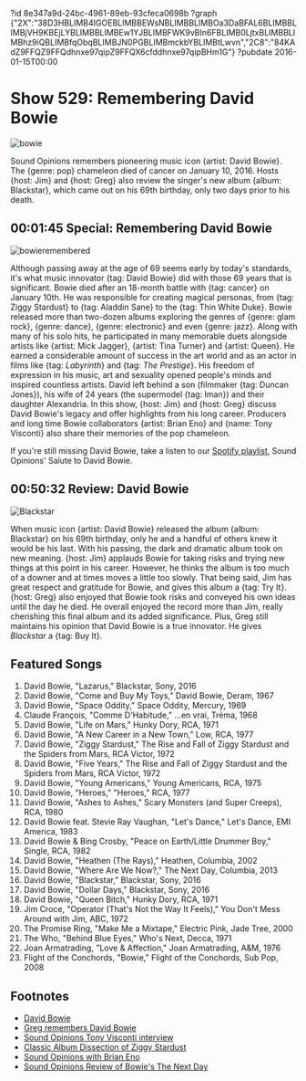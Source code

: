?id 8e347a9d-24bc-4961-89eb-93cfeca0698b
?graph {"2X":"38D3HBLIMB4IGOEBLIMBBEWsNBLIMBBLIMBOa3DaBFAL6BLIMBBLIMBjVH9KBEjLYBLIMBBLIMBEw1YJBLIMBFWK9vBIn6FBLIMB0LjtxBLIMBBLIMBhz9iQBLIMBfqObqBLIMBJN0PGBLIMBmckbYBLIMBtLwvn","2C8":"84KAdZ9FFQZ9FFQdhnxe97qipZ9FFQX6cfddhnxe97qipBHm1G"}
?pubdate 2016-01-15T00:00

# Show 529: Remembering David Bowie

![bowie](https://static.soundopinions.org/images/2016/davidbowienew.jpg)

Sound Opinions remembers pioneering music icon {artist: David Bowie}. The {genre: pop} chameleon died of cancer on January 10, 2016. Hosts {host: Jim} and {host: Greg} also review the singer's new album {album: Blackstar}, which came out on his 69th birthday, only two days prior to his death. 


## 00:01:45 Special: Remembering David Bowie
![bowieremembered](https://static.soundopinions.org/assets/529/2X0.jpg)

Although passing away at the age of 69 seems early by today's standards, it's what music innovator {tag: David Bowie} did with those 69 years that is significant. Bowie died after an 18-month battle with {tag: cancer} on January 10th. He was responsible for creating magical personas, from {tag: Ziggy Stardust} to {tag: Aladdin Sane} to the {tag: Thin White Duke}. Bowie released more than two-dozen albums exploring the genres of {genre: glam rock}, {genre: dance}, {genre: electronic} and even {genre: jazz}. Along with many of his solo hits, he participated in many memorable duets alongside artists like {artist: Mick Jagger}, {artist: Tina Turner} and {artist: Queen}. He earned a considerable amount of success in the art world and as an actor in films like {tag: *Labyrinth*} and {tag: *The Prestige*}. His freedom of expression in his music, art and sexuality opened people's minds and inspired countless artists. David left behind a son (filmmaker {tag: Duncan Jones}), his wife of 24 years (the supermodel {tag: Iman}) and their daughter Alexandria. In this show, {host: Jim} and {host: Greg} discuss David Bowie's legacy and offer highlights from his long career. Producers and long time Bowie collaborators {artist: Brian Eno} and {name: Tony Visconti} also share their memories of the pop chameleon.

If you're still missing David Bowie, take a listen to our [Spotify playlist](https://open.spotify.com/user/soundopinions/playlist/4XvLDGoIUnOYMiCRbO3tZJ), Sound Opinions' Salute to David Bowie. 


## 00:50:32 Review: David Bowie
![Blackstar](https://static.soundopinions.org/assets/529/2C80.jpg)

When music icon {artist: David Bowie} released the album {album: Blackstar} on his 69th birthday, only he and a handful of others knew it would be his last. With his passing, the dark and dramatic album took on new meaning. {host: Jim} applauds Bowie for taking risks and trying new things at this point in his career. However, he thinks the album is too much of a downer and at times moves a little too slowly. That being said, Jim has great respect and gratitude for Bowie, and gives this album a {tag: Try It}. {host: Greg} also enjoyed that Bowie took risks and conveyed his own ideas until the day he died. He overall enjoyed the record more than Jim, really cherishing this final album and its added significance. Plus, Greg still maintains his opinion that David Bowie is a true innovator. He gives *Blackstar* a {tag: Buy It}.


## Featured Songs

1. David Bowie, "Lazarus," Blackstar, Sony, 2016 
1. David Bowie, "Come and Buy My Toys," David Bowie, Deram, 1967 
1. David Bowie, "Space Oddity," Space Oddity, Mercury, 1969 
1. Claude François, "Comme D'Habitude," …en vrai, Tréma, 1968 
1. David Bowie, "Life on Mars," Hunky Dory, RCA, 1971 
1. David Bowie, "A New Career in a New Town," Low, RCA, 1977 
1. David Bowie, "Ziggy Stardust," The Rise and Fall of Ziggy Stardust and the Spiders from Mars, RCA Victor, 1972 
1. David Bowie, "Five Years," The Rise and Fall of Ziggy Stardust and the Spiders from Mars, RCA Victor, 1972
1. David Bowie, "Young Americans," Young Americans, RCA, 1975 
1. David Bowie, "Heroes," "Heroes," RCA, 1977
1. David Bowie, "Ashes to Ashes," Scary Monsters (and Super Creeps), RCA, 1980 
1. David Bowie feat. Stevie Ray Vaughan, "Let's Dance," Let's Dance, EMI America, 1983 
1. David Bowie & Bing Crosby, "Peace on Earth/Little Drummer Boy," Single, RCA, 1982 
1. David Bowie, "Heathen (The Rays)," Heathen, Columbia, 2002 
1. David Bowie, "Where Are We Now?," The Next Day, Columbia, 2013 
1. David Bowie, "Blackstar," Blackstar, Sony, 2016 
1. David Bowie, "Dollar Days," Blackstar, Sony, 2016 
1. David Bowie, "Queen Bitch," Hunky Dory, RCA, 1971 
1. Jim Croce, "Operator (That's Not the Way It Feels)," You Don't Mess Around with Jim, ABC, 1972 
1. The Promise Ring, "Make Me a Mixtape," Electric Pink, Jade Tree, 2000 
1. The Who, "Behind Blue Eyes," Who's Next, Decca, 1971 
1. Joan Armatrading, "Love & Affection," Joan Armatrading, A&M, 1976 
1. Flight of the Conchords, "Bowie," Flight of the Conchords, Sub Pop, 2008 


## Footnotes
- [David Bowie](http://www.davidbowie.com/)
- [Greg remembers David Bowie](http://www.chicagotribune.com/entertainment/ct-david-bowie-dies-20160110-story.html)
- [Sound Opinions Tony Visconti interview](/show/143/)
- [Classic Album Dissection of Ziggy Stardust](/show/347/)
- [Sound Opinions with Brian Eno](/show/310/)
- [Sound Opinions Review of Bowie's The Next Day](/show/381/)
